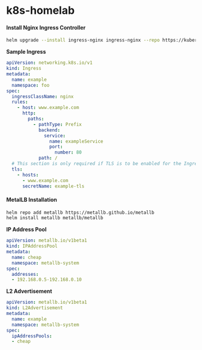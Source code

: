 # k8s-homelab

#### Install Nginx Ingress Controller
  ```BASH
  helm upgrade --install ingress-nginx ingress-nginx --repo https://kubernetes.github.io/ingress-nginx --namespace ingress-nginx --create-namespace
  ```
**Sample Ingress**
```YAML
apiVersion: networking.k8s.io/v1
kind: Ingress
metadata:
  name: example
  namespace: foo
spec:
  ingressClassName: nginx
  rules:
    - host: www.example.com
      http:
        paths:
          - pathType: Prefix
            backend:
              service:
                name: exampleService
                port:
                  number: 80
            path: /
  # This section is only required if TLS is to be enabled for the Ingress
  tls:
    - hosts:
      - www.example.com
      secretName: example-tls  
```
#### MetalLB Installation
  ```BASH
  helm repo add metallb https://metallb.github.io/metallb
  helm install metallb metallb/metallb
  ```
  
  **IP Address Pool**
  ```YAML
  apiVersion: metallb.io/v1beta1
  kind: IPAddressPool
  metadata:
    name: cheap
    namespace: metallb-system
  spec:
    addresses:
    - 192.168.0.5-192.168.0.10
  ```
**L2 Advertisement**
```YAML
apiVersion: metallb.io/v1beta1
kind: L2Advertisement
metadata:
  name: example
  namespace: metallb-system
spec:
  ipAddressPools:
  - cheap
  ```
